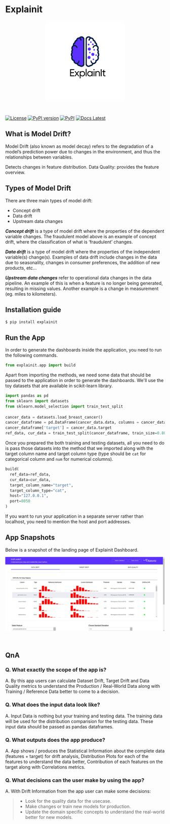 <!--
Licensed to the Apache Software Foundation (ASF) under one
or more contributor license agreements.  See the NOTICE file
distributed with this work for additional information
regarding copyright ownership.  The ASF licenses this file
to you under the Apache License, Version 2.0 (the
"License"); you may not use this file except in compliance
with the License.  You may obtain a copy of the License at

  http://www.apache.org/licenses/LICENSE-2.0

Unless required by applicable law or agreed to in writing,
software distributed under the License is distributed on an
"AS IS" BASIS, WITHOUT WARRANTIES OR CONDITIONS OF ANY
KIND, either express or implied.  See the License for the
specific language governing permissions and limitations
under the License.
-->

# Explainit

<p align="center">
    <a href="https://katonic.ai/">
      <img src="https://raw.githubusercontent.com/katonic-dev/explainit/master/docs/assets/explainit-logo.png" width="250" hight="180">
    </a>
</p>
<br />

[![License](https://img.shields.io/badge/License-Apache%202.0-blue.svg)](https://opensource.org/licenses/Apache-2.0)
[![PyPI version](https://img.shields.io/pypi/v/explainit.svg)](https://pypi.python.org/pypi/explainit)
[![PyPI](https://img.shields.io/pypi/pyversions/explaintit.svg?maxAge=2592000)](https://pypi.python.org/pypi/explaintit)
[![Docs Latest](https://img.shields.io/badge/docs-latest-blue.svg)](https://docs.katonic.ai/)

## What is Model Drift?
Model Drift (also known as model decay) refers to the degradation of a model’s prediction power due to changes in the environment, and thus the relationships between variables.

Detects changes in feature distribution. Data Quality: provides the feature overview.

## Types of Model Drift
There are three main types of model drift:

- Concept drift
- Data drift
- Upstream data changes

***Concept drift*** is a type of model drift where the properties of the dependent variable changes. The fraudulent model above is an example of concept drift, where the classification of what is ‘fraudulent’ changes.

***Data drift*** is a type of model drift where the properties of the independent variable(s) change(s). Examples of data drift include changes in the data due to seasonality, changes in consumer preferences, the addition of new products, etc…

***Upstream data changes*** refer to operational data changes in the data pipeline. An example of this is when a feature is no longer being generated, resulting in missing values. Another example is a change in measurement (eg. miles to kilometers).

## Installation guide
```commandline
$ pip install explainit
```
## Run the App

In order to generate the dashboards inside the application, you need to run the following commands.
```python
from explainit.app import build
```

Apart from importing the methods, we need some data that should be passed to the application in order to generate the dashboards.
We'll use the toy datasets that are available in scikit-learn library.

```python
import pandas as pd
from sklearn import datasets
from sklearn.model_selection import train_test_split

cancer_data = datasets.load_breast_cancer()
cancer_dataframe = pd.DataFrame(cancer_data.data, columns = cancer_data.feature_names)
cancer_dataframe['target'] = cancer_data.target
ref_data, cur_data = train_test_split(cancer_dataframe, train_size=0.80, shuffle=True)
```

Once you prepared the both training and testing datasets, all you need to do is pass those datasets into the method that we imported along with the target column name and target column type (type should be `cat` for categorical column and `num` for numerical columns).

```python
build(
  ref_data=ref_data,
  cur_data=cur_data,
  target_column_name="target",
  target_column_type="cat",
  host="127.0.0.1",
  port=8050
)
```

If you want to run your application in a separate server rather than localhost, you need to mention the host and port addresses.

## App Snapshots
Below is a snapshot of the landing page of Explainit Dashboard.

<p align="center">
      <img src="./docs/assets/metrics_row.jpg">
</p>
<br />

## QnA

### Q. What exactly the scope of the app is?
A. By this app users can calculate Dataset Drift, Target Drift and Data Quality metrics to understand the Production / Real-World Data along with Training / Reference Data better to come to a decision.

### Q. What does the input data look like?
A. Input Data is nothing but your training and testing data. The training data will be used for the distribution comparision for the testing data. These input data should be passed as pandas dataframes.

### Q. What outputs does the app produce?
A. App shows / produces the Statistical Information about the complete data (features + target) for drift analysis, Distribution Plots for each of the features to understand the data better, Contribution of each features on the target along with Correlations metrics.

### Q. What decisions can the user make by using the app?
A. With Drift Information from the app user can make some decisions:
> * Look for the quality data for the usecase.
> * Make changes or train new models for production.
> * Update the domain specific concepts to understand the real-world better for new models.

